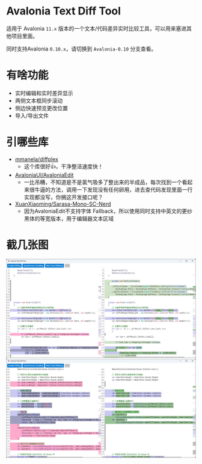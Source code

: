 # Avalonia Text Diff Tool
适用于 Avalonia `11.x` 版本的一个文本/代码差异实时比较工具，可以用来塞进其他项目里面。

同时支持Avalonia `0.10.x`，请切换到 `Avalonia-0.10` 分支查看。

# 有啥功能

- 实时编辑和实时差异显示
- 两侧文本框同步滚动
- 侧边快速预览更改位置
- 导入/导出文件

# 引哪些库
- [mmanela/diffplex](https://github.com/mmanela/diffplex)
  - 这个库很好👍，干净整洁速度快！
- [AvaloniaUI/AvaloniaEdit](https://github.com/AvaloniaUI/AvaloniaEdit)
  - 一比吊糟，不知道是不是氯气吸多了整出来的半成品，每次找到一个看起来很牛逼的方法，调用一下发现没有任何卵用，进去查代码发现里面一行实现都没写，你搁这开发接口呢？
- [XuanXiaoming/Sarasa-Mono-SC-Nerd](https://github.com/XuanXiaoming/Sarasa-Mono-SC-Nerd)
  - 因为AvaloniaEdit不支持字体 Fallback，所以使用同时支持中英文的更纱黑体的等宽版本，用于编辑器文本区域

# 截几张图
![image](screenshots/screenshot_01.jpg)
![image](screenshots/screenshot_02.jpg)
